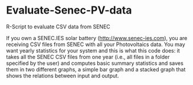 # Evaluate-Senec-PV-data
R-Script to evaluate CSV data from SENEC

If you own a SENEC.IES solar battery (http://www.senec-ies.com), you are receiving CSV files from SENEC with all your Photovoltaics data. You may want yearly statistics for your system and this is what this code does: it takes all the SENEC CSV files from one year (i.e., all files in a folder specified by the user) and computes basic summary statistics and saves them in two different graphs, a simple bar graph and a stacked graph that shows the relations between input and output.
